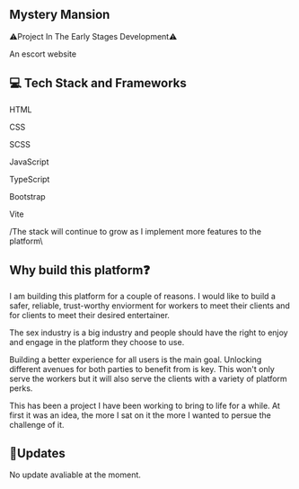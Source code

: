 ## Mystery Mansion

⚠️Project In The Early Stages Development⚠️

An escort website

## 💻 Tech Stack and Frameworks

HTML

CSS

SCSS

JavaScript

TypeScript

Bootstrap

Vite

/The stack will continue to grow as I implement more features to the platform\

## Why build this platform❓

I am building this platform for a couple of reasons. I would like to build a safer, reliable, trust-worthy enviorment for workers to meet their clients and for clients to meet their desired entertainer.

The sex industry is a big industry and people should have the right to enjoy and engage in the platform they choose to use.

Building a better experience for all users is the main goal. Unlocking different avenues for both parties to benefit from is key. This won't only serve the workers but it will also serve the clients with a variety of platform perks.

This has been a project I have been working to bring to life for a while. At first it was an idea, the more I sat on it the more I wanted to persue the challenge of it.

## 📎Updates

No update avaliable at the moment.
